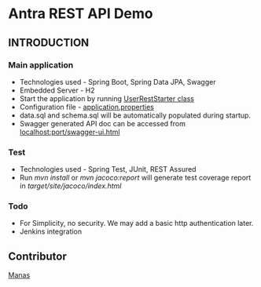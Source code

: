 # Antra REST API Demo
## INTRODUCTION
### Main application
* Technologies used - Spring Boot, Spring Data JPA, Swagger
* Embedded Server - H2
* Start the application by running [UserRestStarter class](src/main/java/com/antra/UserRestStarter.java)
* Configuration file - [application.properties](src/main/resources/application.properties)
* data.sql and schema.sql will be automatically populated during startup.
* Swagger generated API doc can be accessed from [localhost:port/swagger-ui.html](localhost:8009/swagger-ui.html)


### Test
* Technologies used - Spring Test, JUnit, REST Assured
* Run *mvn install* or *mvn jacoco:report* will generate test coverage report in _target/site/jacoco/index.html_


### Todo
* For Simplicity, no security. We may add a basic http authentication later.
* Jenkins integration

## Contributor
[Manas](mailto:manas.gampa@antra.com)
